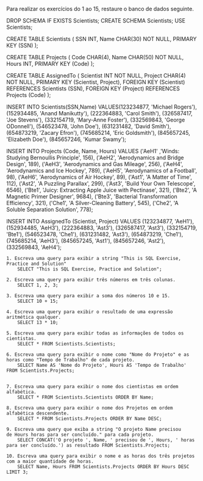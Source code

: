 Para realizar os exercícios do 1 ao 15, restaure o banco de dados seguinte.

DROP SCHEMA IF EXISTS Scientists;
CREATE SCHEMA Scientists;
USE Scientists;

CREATE TABLE Scientists (
  SSN INT,
  Name CHAR(30) NOT NULL,
  PRIMARY KEY (SSN)
);

CREATE TABLE Projects (
  Code CHAR(4),
  Name CHAR(50) NOT NULL,
  Hours INT,
  PRIMARY KEY (Code)
);

CREATE TABLE AssignedTo (
  Scientist INT NOT NULL,
  Project CHAR(4) NOT NULL,
  PRIMARY KEY (Scientist, Project),
  FOREIGN KEY (Scientist) REFERENCES Scientists (SSN),
  FOREIGN KEY (Project) REFERENCES Projects (Code)
);

INSERT INTO Scientists(SSN,Name)
  VALUES(123234877, 'Michael Rogers'),
    (152934485, 'Anand Manikutty'),
    (222364883, 'Carol Smith'),
    (326587417, 'Joe Stevens'),
    (332154719, 'Mary-Anne Foster'),
    (332569843, 'George ODonnell'),
    (546523478, 'John Doe'),
    (631231482, 'David Smith'),
    (654873219, 'Zacary Efron'),
    (745685214, 'Eric Goldsmith'),
    (845657245, 'Elizabeth Doe'),
    (845657246, 'Kumar Swamy');

 INSERT INTO Projects (Code, Name, Hours)
  VALUES ('AeH1' ,'Winds: Studying Bernoullis Principle', 156),
    ('AeH2', 'Aerodynamics and Bridge Design', 189),
    ('AeH3', 'Aerodynamics and Gas Mileage', 256),
    ('AeH4', 'Aerodynamics and Ice Hockey', 789),
    ('AeH5', 'Aerodynamics of a Football', 98),
    ('AeH6', 'Aerodynamics of Air Hockey', 89),
    ('Ast1', 'A Matter of Time', 112),
    ('Ast2', 'A Puzzling Parallax', 299),
    ('Ast3', 'Build Your Own Telescope', 6546),
    ('Bte1', 'Juicy: Extracting Apple Juice with Pectinase', 321),
    ('Bte2', 'A Magnetic Primer Designer', 9684),
    ('Bte3', 'Bacterial Transformation Efficiency', 321),
    ('Che1', 'A Silver-Cleaning Battery', 545),
    ('Che2', 'A Soluble Separation Solution', 778);

 INSERT INTO AssignedTo (Scientist, Project)
  VALUES (123234877, 'AeH1'),
    (152934485, 'AeH3'),
    (222364883, 'Ast3'),
    (326587417, 'Ast3'),
    (332154719, 'Bte1'),
    (546523478, 'Che1'),
    (631231482, 'Ast3'),
    (654873219, 'Che1'),
    (745685214, 'AeH3'),
    (845657245, 'Ast1'),
    (845657246, 'Ast2'),
    (332569843, 'AeH4');
    
    
    1. Escreva uma query para exibir a string "This is SQL Exercise, Practice and Solution"
    	SELECT "This is SQL Exercise, Practice and Solution";
    	
   	2. Escreva uma query para exibir três números em três colunas.
		SELECT 1, 2, 3;
	
    3. Escreva uma query para exibir a soma dos números 10 e 15.
    	SELECT 10 + 15;
    	
    4. Escreva uma query para exibir o resultado de uma expressão aritmética qualquer.
    	SELECT 13 * 10;
    	
    5. Escreva uma query para exibir todas as informações de todos os cientistas.
    	SELECT * FROM Scientists.Scientists;
    	
    6. Escreva uma query para exibir o nome como "Nome do Projeto" e as horas como "Tempo de Trabalho" de cada projeto.
    	SELECT Name AS 'Nome do Projeto', Hours AS 'Tempo de Trabalho' FROM Scientists.Projects;
   

    7. Escreva uma query para exibir o nome dos cientistas em ordem alfabética.
    	SELECT * FROM Scientists.Scientists ORDER BY Name;

    8. Escreva uma query para exibir o nome dos Projetos em ordem alfabética descendente.
    	SELECT * FROM Scientists.Projects ORDER BY Name DESC;

    9. Escreva uma query que exiba a string "O projeto Name precisou de Hours horas para ser concluído." para cada projeto.
    	SELECT CONCAT('O projeto ', Name, ' precisou de ', Hours, ' horas para ser concluído.') as resultado FROM Scientists.Projects;
    	
    10. Escreva uma query para exibir o nome e as horas dos três projetos com a maior quantidade de horas.
    	SELECT Name, Hours FROM Scientists.Projects ORDER BY Hours DESC LIMIT 3;


	



	
